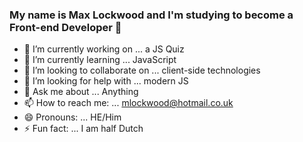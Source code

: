 ### My name is Max Lockwood and I'm studying to become a Front-end Developer 👋

- 🔭 I’m currently working on ... a JS Quiz
- 🌱 I’m currently learning ... JavaScript
- 👯 I’m looking to collaborate on ... client-side technologies
- 🤔 I’m looking for help with ... modern JS
- 💬 Ask me about ... Anything
- 📫 How to reach me: ... mlockwood@hotmail.co.uk
- 😄 Pronouns: ... HE/Him
- ⚡ Fun fact: ... I am half Dutch

